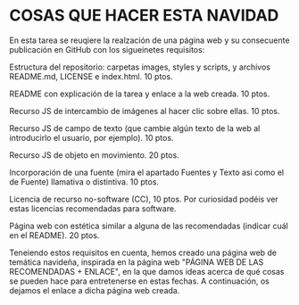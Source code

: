 <!DOCTYPE html>
<html>
<head>
  <meta charset="utf-8">
  <meta name="viewport" content="width=device-width">
</head>
</head>
<body>
  <h1> COSAS QUE HACER ESTA NAVIDAD</h1>
  <p> En esta tarea se reuqiere la realzación de una página web y su consecuente publicación en GitHub con los sigueinetes requisitos: </p>
<p> Estructura del repositorio: carpetas images, styles y scripts, y archivos README.md, LICENSE e index.html. 10 ptos.</p>  
 <p>README con explicación de la tarea y enlace a la web creada. 10 ptos.</p>  
 <p>Recurso JS de intercambio de imágenes al hacer clic sobre ellas. 10 ptos.</p>  
 <p>Recurso JS de campo de texto (que cambie algún texto de la web al introducirlo el usuario, por ejemplo). 10 ptos. </p>  
 <p>Recurso JS de objeto en movimiento. 20 ptos. </p>  
 <p>Incorporación de una fuente (mira el apartado Fuentes y Texto asi como el de Fuente) llamativa o distintiva. 10 ptos.</p>  
 <p>Licencia de recurso no-software (CC), 10 ptos. Por curiosidad podéis ver estas licencias recomendadas para software.</p>  
 <p>Página web con estética similar a alguna de las recomendadas (indicar cuál en el README). 20 ptos.</p>  
  
   <p>Teneiendo estos requisitos en cuenta, hemos creado una página web de temática navideña, inspirada en la página web "PÁGINA WEB DE LAS RECOMENDADAS + ENLACE", en la que damos ideas acerca de qué cosas se pueden hace para entretenerse en estas fechas. A continuación, os dejamos el enlace a dicha página web creada.</p>
 

  </body>
 
</html>

